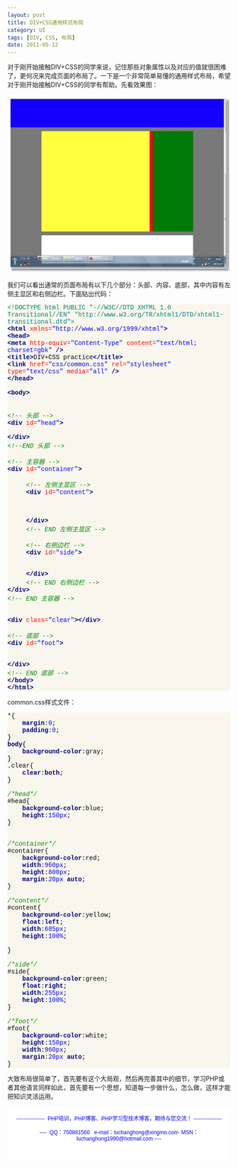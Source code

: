 ```yaml
---
layout: post
title: DIV+CSS通用样式布局
category: UI
tags: [DIV, CSS, 布局]
date: 2011-05-12
---
```

<p>对于刚开始接触DIV+CSS的同学来说，记住那些对象属性以及对应的值就很困难了，更何况来完成页面的布局了。一下是一个非常简单易懂的通用样式布局，希望对于刚开始接触DIV+CSS的同学有帮助。先看效果图：</p>
<p><img width="600" height="400" alt="" onclick="javascript:window.open('/upload/attachement/20110512/1305208399_810.jpg')" style="cursor: pointer;" src="/upload/attachement/20110512/1305208399_810.jpg" /></p>
<p>我们可以看出通常的页面布局有以下几个部分：头部、内容、底部，其中内容有左侧主显区和右侧边栏。下面贴出代码：</p>
<div style="background-color: rgb(249, 247, 237);" id="codee_html">
<div style="font-family: &quot;[object HTMLOptionElement]&quot;,&quot;Consolas&quot;,&quot;Lucida Console&quot;,&quot;Courier New&quot;; color: rgb(0, 0, 0); background-color: rgb(249, 247, 237);" class="source"><span style="color: rgb(0, 128, 128);">&lt;!DOCTYPE html PUBLIC &quot;-//W3C//DTD XHTML 1.0 Transitional//EN&quot; &quot;http://www.w3.org/TR/xhtml1/DTD/xhtml1-transitional.dtd&quot;&gt;</span><br />
<span style="color: rgb(0, 0, 128); font-weight: bold;">&lt;html</span> <span style="color: rgb(255, 0, 0);">xmlns=</span><span style="color: rgb(0, 0, 255);">&quot;http://www.w3.org/1999/xhtml&quot;</span><span style="color: rgb(0, 0, 128); font-weight: bold;">&gt;</span><br />
<span style="color: rgb(0, 0, 128); font-weight: bold;">&lt;head&gt;</span><br />
<span style="color: rgb(0, 0, 128); font-weight: bold;">&lt;meta</span> <span style="color: rgb(255, 0, 0);">http-equiv=</span><span style="color: rgb(0, 0, 255);">&quot;Content-Type&quot;</span> <span style="color: rgb(255, 0, 0);">content=</span><span style="color: rgb(0, 0, 255);">&quot;text/html; charset=gbk&quot;</span> <span style="color: rgb(0, 0, 128); font-weight: bold;">/&gt;</span><br />
<span style="color: rgb(0, 0, 128); font-weight: bold;">&lt;title&gt;</span><span style="color: rgb(0, 0, 0);">DIV+CSS practice</span><span style="color: rgb(0, 0, 128); font-weight: bold;">&lt;/title&gt;</span><br />
<span style="color: rgb(0, 0, 128); font-weight: bold;">&lt;link</span> <span style="color: rgb(255, 0, 0);">href=</span><span style="color: rgb(0, 0, 255);">&quot;css/common.css&quot;</span> <span style="color: rgb(255, 0, 0);">rel=</span><span style="color: rgb(0, 0, 255);">&quot;stylesheet&quot;</span> <span style="color: rgb(255, 0, 0);">type=</span><span style="color: rgb(0, 0, 255);">&quot;text/css&quot;</span> <span style="color: rgb(255, 0, 0);">media=</span><span style="color: rgb(0, 0, 255);">&quot;all&quot;</span> <span style="color: rgb(0, 0, 128); font-weight: bold;">/&gt;</span><br />
<span style="color: rgb(0, 0, 128); font-weight: bold;">&lt;/head&gt;</span><br />
<br />
<span style="color: rgb(0, 0, 128); font-weight: bold;">&lt;body&gt;</span><br />
<br />
<br />
<span style="color: rgb(0, 136, 0); font-style: italic;">&lt;!-- 头部 --&gt;</span><br />
<span style="color: rgb(0, 0, 128); font-weight: bold;">&lt;div</span> <span style="color: rgb(255, 0, 0);">id=</span><span style="color: rgb(0, 0, 255);">&quot;head&quot;</span><span style="color: rgb(0, 0, 128); font-weight: bold;">&gt;</span><br />
<br />
<span style="color: rgb(0, 0, 128); font-weight: bold;">&lt;/div&gt;</span><br />
<span style="color: rgb(0, 136, 0); font-style: italic;">&lt;!--END 头部 --&gt;</span><br />
<br />
<span style="color: rgb(0, 136, 0); font-style: italic;">&lt;!-- 主容器 --&gt;</span><br />
<span style="color: rgb(0, 0, 128); font-weight: bold;">&lt;div</span> <span style="color: rgb(255, 0, 0);">id=</span><span style="color: rgb(0, 0, 255);">&quot;container&quot;</span><span style="color: rgb(0, 0, 128); font-weight: bold;">&gt;</span><br />
<br />
&nbsp;&nbsp;&nbsp;&nbsp; <span style="color: rgb(0, 136, 0); font-style: italic;">&lt;!-- 左侧主显区 --&gt;</span><br />
&nbsp;&nbsp;&nbsp;&nbsp; <span style="color: rgb(0, 0, 128); font-weight: bold;">&lt;div</span> <span style="color: rgb(255, 0, 0);">id=</span><span style="color: rgb(0, 0, 255);">&quot;content&quot;</span><span style="color: rgb(0, 0, 128); font-weight: bold;">&gt;</span><br />
<br />
&nbsp;&nbsp;&nbsp;&nbsp;&nbsp;&nbsp;&nbsp;&nbsp;&nbsp;&nbsp; <br />
<br />
&nbsp;&nbsp;&nbsp;&nbsp; <span style="color: rgb(0, 0, 128); font-weight: bold;">&lt;/div&gt;</span><br />
&nbsp;&nbsp;&nbsp;&nbsp; <span style="color: rgb(0, 136, 0); font-style: italic;">&lt;!-- END 左侧主显区 --&gt;</span><br />
<br />
&nbsp;&nbsp;&nbsp;&nbsp; <span style="color: rgb(0, 136, 0); font-style: italic;">&lt;!-- 右侧边栏 --&gt;</span><br />
&nbsp;&nbsp;&nbsp;&nbsp; <span style="color: rgb(0, 0, 128); font-weight: bold;">&lt;div</span> <span style="color: rgb(255, 0, 0);">id=</span><span style="color: rgb(0, 0, 255);">&quot;side&quot;</span><span style="color: rgb(0, 0, 128); font-weight: bold;">&gt;</span><br />
<br />
<br />
&nbsp;&nbsp;&nbsp;&nbsp; <span style="color: rgb(0, 0, 128); font-weight: bold;">&lt;/div&gt;</span><br />
&nbsp;&nbsp;&nbsp;&nbsp; <span style="color: rgb(0, 136, 0); font-style: italic;">&lt;!-- END 右侧边栏 --&gt;</span><br />
<span style="color: rgb(0, 0, 128); font-weight: bold;">&lt;/div&gt;</span><br />
<span style="color: rgb(0, 136, 0); font-style: italic;">&lt;!-- END 主容器 --&gt;</span><br />
<br />
<br />
<span style="color: rgb(0, 0, 128); font-weight: bold;">&lt;div</span> <span style="color: rgb(255, 0, 0);">class=</span><span style="color: rgb(0, 0, 255);">&quot;clear&quot;</span><span style="color: rgb(0, 0, 128); font-weight: bold;">&gt;&lt;/div&gt;</span><br />
<br />
<span style="color: rgb(0, 136, 0); font-style: italic;">&lt;!-- 底部 --&gt;</span><br />
<span style="color: rgb(0, 0, 128); font-weight: bold;">&lt;div</span> <span style="color: rgb(255, 0, 0);">id=</span><span style="color: rgb(0, 0, 255);">&quot;foot&quot;</span><span style="color: rgb(0, 0, 128); font-weight: bold;">&gt;</span><br />
<br />
<br />
<span style="color: rgb(0, 0, 128); font-weight: bold;">&lt;/div&gt;</span><br />
<span style="color: rgb(0, 136, 0); font-style: italic;">&lt;!-- END 底部 --&gt;</span><br />
<span style="color: rgb(0, 0, 128); font-weight: bold;">&lt;/body&gt;</span><br />
<span style="color: rgb(0, 0, 128); font-weight: bold;">&lt;/html&gt;</span></div>
</div>
<p>common.css样式文件：</p>
<div style="background-color: rgb(249, 247, 237);" id="codee_html">
<div style="font-family: &quot;[object HTMLOptionElement]&quot;,&quot;Consolas&quot;,&quot;Lucida Console&quot;,&quot;Courier New&quot;; color: rgb(0, 0, 0); background-color: rgb(249, 247, 237);" class="source"><span style="color: rgb(0, 0, 0);">*</span><span style="color: rgb(0, 0, 0);">{</span><br />
&nbsp;&nbsp;&nbsp; <span style="color: rgb(0, 0, 128); font-weight: bold;">margin</span><span style="color: rgb(0, 0, 0);">:</span><span style="color: rgb(0, 0, 255);">0</span>;<br />
&nbsp;&nbsp;&nbsp; <span style="color: rgb(0, 0, 128); font-weight: bold;">padding</span><span style="color: rgb(0, 0, 0);">:</span><span style="color: rgb(0, 0, 255);">0</span>;<br />
<span style="color: rgb(0, 0, 0);">}</span><br />
<span style="color: rgb(0, 0, 128); font-weight: bold;">body</span><span style="color: rgb(0, 0, 0);">{</span><br />
&nbsp;&nbsp;&nbsp; <span style="color: rgb(0, 0, 128); font-weight: bold;">background-color</span><span style="color: rgb(0, 0, 0);">:</span><span style="color: rgb(0, 0, 0);">gray</span>;<br />
<span style="color: rgb(0, 0, 0);">}</span><br />
<span style="color: rgb(0, 0, 0);">.clear</span><span style="color: rgb(0, 0, 0);">{</span><br />
&nbsp;&nbsp;&nbsp; <span style="color: rgb(0, 0, 128); font-weight: bold;">clear</span><span style="color: rgb(0, 0, 0);">:</span><span style="color: rgb(0, 0, 128); font-weight: bold;">both</span>;<br />
<span style="color: rgb(0, 0, 0);">}</span><br />
<br />
<span style="color: rgb(0, 136, 0); font-style: italic;">/*head*/</span><br />
<span style="color: rgb(0, 0, 0);">#head</span><span style="color: rgb(0, 0, 0);">{</span><br />
&nbsp;&nbsp;&nbsp; <span style="color: rgb(0, 0, 128); font-weight: bold;">background-color</span><span style="color: rgb(0, 0, 0);">:</span><span style="color: rgb(0, 0, 0);">blue</span>;<br />
&nbsp;&nbsp;&nbsp; <span style="color: rgb(0, 0, 128); font-weight: bold;">height</span><span style="color: rgb(0, 0, 0);">:</span><span style="color: rgb(0, 0, 255);">150px</span>;<br />
<span style="color: rgb(0, 0, 0);">}</span><br />
<br />
<br />
<span style="color: rgb(0, 136, 0); font-style: italic;">/*container*/</span><br />
<span style="color: rgb(0, 0, 0);">#container</span><span style="color: rgb(0, 0, 0);">{</span><br />
&nbsp;&nbsp;&nbsp; <span style="color: rgb(0, 0, 128); font-weight: bold;">background-color</span><span style="color: rgb(0, 0, 0);">:</span><span style="color: rgb(0, 0, 0);">red</span>;<br />
&nbsp;&nbsp;&nbsp; <span style="color: rgb(0, 0, 128); font-weight: bold;">width</span><span style="color: rgb(0, 0, 0);">:</span><span style="color: rgb(0, 0, 255);">960px</span>;<br />
&nbsp;&nbsp;&nbsp; <span style="color: rgb(0, 0, 128); font-weight: bold;">height</span><span style="color: rgb(0, 0, 0);">:</span><span style="color: rgb(0, 0, 255);">800px</span>;<br />
&nbsp;&nbsp;&nbsp; <span style="color: rgb(0, 0, 128); font-weight: bold;">margin</span><span style="color: rgb(0, 0, 0);">:</span><span style="color: rgb(0, 0, 255);">20px</span> <span style="color: rgb(0, 0, 128); font-weight: bold;">auto</span>;<br />
<span style="color: rgb(0, 0, 0);">}</span><br />
<br />
<span style="color: rgb(0, 136, 0); font-style: italic;">/*content*/</span><br />
<span style="color: rgb(0, 0, 0);">#content</span><span style="color: rgb(0, 0, 0);">{</span><br />
&nbsp;&nbsp;&nbsp; <span style="color: rgb(0, 0, 128); font-weight: bold;">background-color</span><span style="color: rgb(0, 0, 0);">:</span><span style="color: rgb(0, 0, 0);">yellow</span>;<br />
&nbsp;&nbsp;&nbsp; <span style="color: rgb(0, 0, 128); font-weight: bold;">float</span><span style="color: rgb(0, 0, 0);">:</span><span style="color: rgb(0, 0, 128); font-weight: bold;">left</span>;<br />
&nbsp;&nbsp;&nbsp; <span style="color: rgb(0, 0, 128); font-weight: bold;">width</span><span style="color: rgb(0, 0, 0);">:</span><span style="color: rgb(0, 0, 255);">685px</span>;<br />
&nbsp;&nbsp;&nbsp; <span style="color: rgb(0, 0, 128); font-weight: bold;">height</span><span style="color: rgb(0, 0, 0);">:</span><span style="color: rgb(0, 0, 255);">100%</span>;<br />
<br />
<span style="color: rgb(0, 0, 0);">}</span><br />
<br />
<span style="color: rgb(0, 136, 0); font-style: italic;">/*side*/</span> <br />
<span style="color: rgb(0, 0, 0);">#side</span><span style="color: rgb(0, 0, 0);">{</span><br />
&nbsp;&nbsp;&nbsp; <span style="color: rgb(0, 0, 128); font-weight: bold;">background-color</span><span style="color: rgb(0, 0, 0);">:</span><span style="color: rgb(0, 0, 0);">green</span>;<br />
&nbsp;&nbsp;&nbsp; <span style="color: rgb(0, 0, 128); font-weight: bold;">float</span><span style="color: rgb(0, 0, 0);">:</span><span style="color: rgb(0, 0, 128); font-weight: bold;">right</span>;<br />
&nbsp;&nbsp;&nbsp; <span style="color: rgb(0, 0, 128); font-weight: bold;">width</span><span style="color: rgb(0, 0, 0);">:</span><span style="color: rgb(0, 0, 255);">255px</span>;<br />
&nbsp;&nbsp;&nbsp; <span style="color: rgb(0, 0, 128); font-weight: bold;">height</span><span style="color: rgb(0, 0, 0);">:</span><span style="color: rgb(0, 0, 255);">100%</span>;<br />
<span style="color: rgb(0, 0, 0);">}</span><br />
<br />
<span style="color: rgb(0, 136, 0); font-style: italic;">/*foot*/</span><br />
<span style="color: rgb(0, 0, 0);">#foot</span><span style="color: rgb(0, 0, 0);">{</span><br />
&nbsp;&nbsp;&nbsp; <span style="color: rgb(0, 0, 128); font-weight: bold;">background-color</span><span style="color: rgb(0, 0, 0);">:</span><span style="color: rgb(0, 0, 0);">white</span>;<br />
&nbsp;&nbsp;&nbsp; <span style="color: rgb(0, 0, 128); font-weight: bold;">height</span><span style="color: rgb(0, 0, 0);">:</span><span style="color: rgb(0, 0, 255);">150px</span>;<br />
&nbsp;&nbsp;&nbsp; <span style="color: rgb(0, 0, 128); font-weight: bold;">width</span><span style="color: rgb(0, 0, 0);">:</span><span style="color: rgb(0, 0, 255);">960px</span>;<br />
&nbsp;&nbsp;&nbsp; <span style="color: rgb(0, 0, 128); font-weight: bold;">margin</span><span style="color: rgb(0, 0, 0);">:</span><span style="color: rgb(0, 0, 255);">20px</span> <span style="color: rgb(0, 0, 128); font-weight: bold;">auto</span>;<br />
<span style="color: rgb(0, 0, 0);">}</span></div>
</div>
<p>大致布局很简单了，首先要有这个大局观，然后再完善其中的细节，学习PHP或者其他语言同样如此，首先要有一个思想，知道每一步做什么，怎么做，这样才能把知识灵活运用。</p>
<div style="background-color: rgb(255, 255, 255); padding-top: 5px; padding-right: 5px; padding-bottom: 5px; padding-left: 5px; margin-top: 0px; margin-right: 0px; margin-bottom: 0px; margin-left: 0px; font-family: Arial, Verdana, sans-serif; font-size: 12px; ">
<p style="text-align: center;"><span style="color: rgb(0, 0, 255);">----------------&nbsp; PHP培训，PHP博客、PHP学习型技术博客，期待与您交流！ ----------------<br />
<br />
----&nbsp; QQ：750881560&nbsp;&nbsp; e-mail：luchanghong@xingmo.com&nbsp; MSN：luchanghong1990@hotmail.com ----</span></p>
<p style="text-align: center;">&nbsp;</p>
</div>
